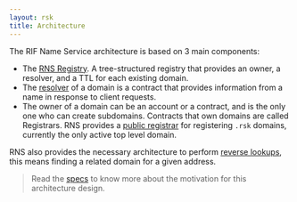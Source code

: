 ```yaml
---
layout: rsk
title: Architecture
---
```


The RIF Name Service architecture is based on 3 main components:
- The [RNS Registry](registry). A tree-structured registry that provides an owner, a resolver, and a TTL for each existing domain.
- The [resolver](MultiCryptoResolver) of a domain is a contract that provides information from a name in response to client requests.
- The owner of a domain can be an account or a contract, and is the only one who can create subdomains. Contracts that own domains are called Registrars. RNS provides a [public registrar](rsk-registrar) for registering `.rsk` domains, currently the only active top level domain.

RNS also provides the necessary architecture to perform [reverse lookups](ReverseSuite), this means finding a related domain for a given address.

> Read the [specs](../specs) to know more about the motivation for this architecture design.
